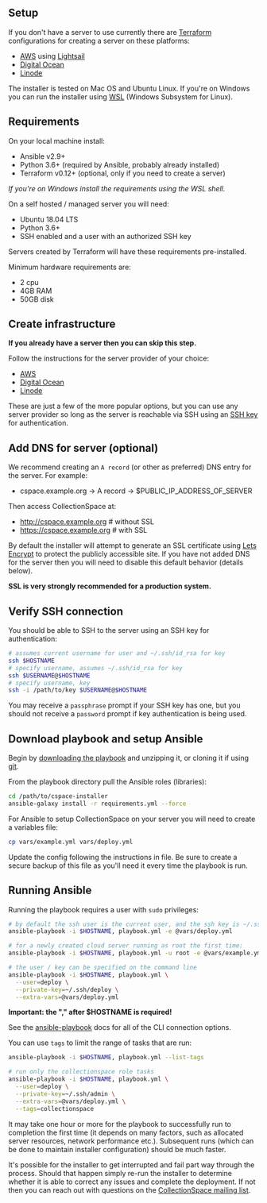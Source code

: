 ## Setup

If you don't have a server to use currently there are
[Terraform](https://www.terraform.io/) configurations for creating a
server on these platforms:

- [AWS](https://aws.amazon.com/) using [Lightsail](https://aws.amazon.com/lightsail/)
- [Digital Ocean](https://www.digitalocean.com/)
- [Linode](https://www.linode.com/)

The installer is tested on Mac OS and Ubuntu Linux. If you're on Windows
you can run the installer using [WSL](https://docs.microsoft.com/en-us/windows/wsl/about)
(Windows Subsystem for Linux).

## Requirements

On your local machine install:

- Ansible v2.9+
- Python 3.6+ (required by Ansible, probably already installed)
- Terraform v0.12+ (optional, only if you need to create a server)

*If you're on Windows install the requirements using the WSL shell.*

On a self hosted / managed server you will need:

- Ubuntu 18.04 LTS
- Python 3.6+
- SSH enabled and a user with an authorized SSH key

Servers created by Terraform will have these requirements
pre-installed.

Minimum hardware requirements are:

- 2 cpu
- 4GB RAM
- 50GB disk

## Create infrastructure

**If you already have a server then you can skip this step.**

Follow the instructions for the server provider of your choice:

- [AWS](../cloud/aws/README.md)
- [Digital Ocean](../cloud/digitalocean/README.md)
- [Linode](../cloud/linode/README.md)

These are just a few of the more popular options, but you can use
any server provider so long as the server is reachable via SSH
using an [SSH key](https://www.ssh.com/ssh/key) for authentication.

## Add DNS for server (optional)

We recommend creating an `A record` (or other as preferred) DNS entry
for the server. For example:

- cspace.example.org -> A record -> $PUBLIC_IP_ADDRESS_OF_SERVER

Then access CollectionSpace at:

- http://cspace.example.org # without SSL
- https://cspace.example.org # with SSL

By default the installer will attempt to generate an SSL certificate
using [Lets Encrypt](https://letsencrypt.org/) to protect the publicly
accessible site. If you have not added DNS for the server then you
will need to disable this default behavior (details below).

**SSL is very strongly recommended for a production system.**

## Verify SSH connection

You should be able to SSH to the server using an SSH key for
authentication:

```bash
# assumes current username for user and ~/.ssh/id_rsa for key
ssh $HOSTNAME
# specify username, assumes ~/.ssh/id_rsa for key
ssh $USERNAME@$HOSTNAME
# specify username, key
ssh -i /path/to/key $USERNAME@$HOSTNAME
```

You may receive a `passphrase` prompt if your SSH key has one, but
you should not receive a `password` prompt if key authentication is
being used.

## Download playbook and setup Ansible

Begin by [downloading the playbook](#) and unzipping it, or cloning it if
using [git](https://git-scm.com/).

From the playbook directory pull the Ansible roles (libraries):

```bash
cd /path/to/cspace-installer
ansible-galaxy install -r requirements.yml --force
```

For Ansible to setup CollectionSpace on your server you will need to
create a variables file:

```bash
cp vars/example.yml vars/deploy.yml
```

Update the config following the instructions in file. Be sure to create
a secure backup of this file as you'll need it every time the playbook
is run.

## Running Ansible

Running the playbook requires a user with `sudo` privileges:

```bash
# by default the ssh user is the current user, and the ssh key is ~/.ssh/id_rsa
ansible-playbook -i $HOSTNAME, playbook.yml -e @vars/deploy.yml

# for a newly created cloud server running as root the first time:
ansible-playbook -i $HOSTNAME, playbook.yml -u root -e @vars/example.yml

# the user / key can be specified on the command line
ansible-playbook -i $HOSTNAME, playbook.yml \
  --user=deploy \
  --private-key=~/.ssh/deploy \
  --extra-vars=@vars/deploy.yml
```

**Important: the "," after $HOSTNAME is required!**

See the [ansible-playbook](https://docs.ansible.com/ansible/latest/cli/ansible-playbook.html)
docs for all of the CLI connection options.

You can use `tags` to limit the range of tasks that are run:

```bash
ansible-playbook -i $HOSTNAME, playbook.yml --list-tags

# run only the collectionspace role tasks
ansible-playbook -i $HOSTNAME, playbook.yml \
  --user=deploy \
  --private-key=~/.ssh/admin \
  --extra-vars=@vars/deploy.yml \
  --tags=collectionspace
```

It may take one hour or more for the playbook to successfully run
to completion the first time (it depends on many factors, such as
allocated server resources, network performance etc.). Subsequent runs
(which can be done to maintain installer configuration) should be
much faster.

It's possible for the installer to get interrupted and fail part way
through the process. Should that happen simply re-run the installer
to determine whether it is able to correct any issues and complete
the deployment. If not then you can reach out with questions on the
[CollectionSpace mailing list](#).

